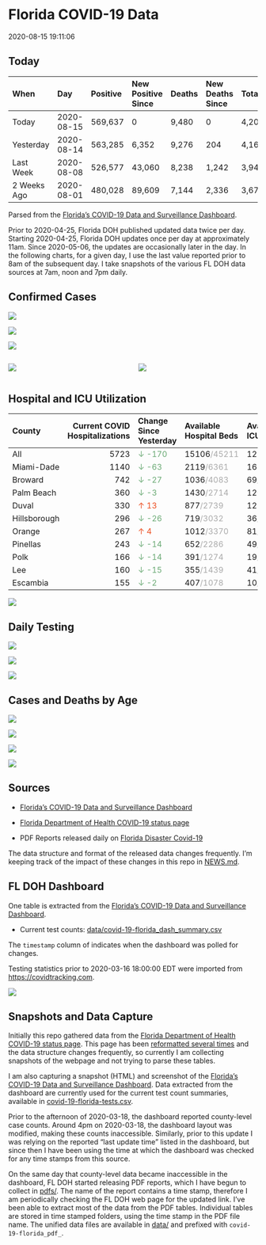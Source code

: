 Florida COVID-19 Data
================
2020-08-15 19:11:06

## Today

| When        | Day        | Positive | New Positive Since | Deaths | New Deaths Since | Total     |
| :---------- | :--------- | :------- | :----------------- | :----- | :--------------- | :-------- |
| Today       | 2020-08-15 | 569,637  | 0                  | 9,480  | 0                | 4,202,725 |
| Yesterday   | 2020-08-14 | 563,285  | 6,352              | 9,276  | 204              | 4,160,565 |
| Last Week   | 2020-08-08 | 526,577  | 43,060             | 8,238  | 1,242            | 3,945,872 |
| 2 Weeks Ago | 2020-08-01 | 480,028  | 89,609             | 7,144  | 2,336            | 3,679,443 |

Parsed from the [Florida’s COVID-19 Data and Surveillance
Dashboard](https://fdoh.maps.arcgis.com/apps/opsdashboard/index.html#/8d0de33f260d444c852a615dc7837c86).

Prior to 2020-04-25, Florida DOH published updated data twice per day.
Starting 2020-04-25, Florida DOH updates once per day at approximately
11am. Since 2020-05-06, the updates are occasionally later in the day.
In the following charts, for a given day, I use the last value reported
prior to 8am of the subsequent day. I take snapshots of the various FL
DOH data sources at 7am, noon and 7pm daily.

## Confirmed Cases

![](plots/covid-19-florida-daily-test-changes.png)

![](plots/covid-19-florida-deaths-by-day.png)

![](plots/covid-19-florida-county-top-6.png)

<div class="columns">

<div class="column is-full-mobile">

![](plots/covid-19-florida-testing.png)

</div>

<div class="column is-full-mobile">

![](plots/covid-19-florida-total-positive.png)

</div>

</div>

## Hospital and ICU Utilization

| County       | Current COVID Hospitalizations | Change Since Yesterday                     | Available Hospital Beds                      | Available ICU Beds                         |
| :----------- | -----------------------------: | :----------------------------------------- | :------------------------------------------- | :----------------------------------------- |
| All          |                           5723 | <span style="color: #6BAA75">↓ -170</span> | 15106<span style="color: #aaa">/45211</span> | 1215<span style="color: #aaa">/4965</span> |
| Miami-Dade   |                           1140 | <span style="color: #6BAA75">↓ -63</span>  | 2119<span style="color: #aaa">/6361</span>   | 169<span style="color: #aaa">/843</span>   |
| Broward      |                            742 | <span style="color: #6BAA75">↓ -27</span>  | 1036<span style="color: #aaa">/4083</span>   | 69<span style="color: #aaa">/442</span>    |
| Palm Beach   |                            360 | <span style="color: #6BAA75">↓ -3</span>   | 1430<span style="color: #aaa">/2714</span>   | 120<span style="color: #aaa">/298</span>   |
| Duval        |                            330 | <span style="color: #EC4E20">↑ 13</span>   | 877<span style="color: #aaa">/2739</span>    | 121<span style="color: #aaa">/320</span>   |
| Hillsborough |                            296 | <span style="color: #6BAA75">↓ -26</span>  | 719<span style="color: #aaa">/3032</span>    | 36<span style="color: #aaa">/340</span>    |
| Orange       |                            267 | <span style="color: #EC4E20">↑ 4</span>    | 1012<span style="color: #aaa">/3370</span>   | 81<span style="color: #aaa">/291</span>    |
| Pinellas     |                            243 | <span style="color: #6BAA75">↓ -14</span>  | 652<span style="color: #aaa">/2286</span>    | 49<span style="color: #aaa">/249</span>    |
| Polk         |                            166 | <span style="color: #6BAA75">↓ -14</span>  | 391<span style="color: #aaa">/1274</span>    | 19<span style="color: #aaa">/151</span>    |
| Lee          |                            160 | <span style="color: #6BAA75">↓ -15</span>  | 355<span style="color: #aaa">/1439</span>    | 41<span style="color: #aaa">/100</span>    |
| Escambia     |                            155 | <span style="color: #6BAA75">↓ -2</span>   | 407<span style="color: #aaa">/1078</span>    | 10<span style="color: #aaa">/137</span>    |

![](plots/covid-19-florida-icu-usage.png)

## Daily Testing

![](plots/covid-19-florida-tests-per-case.png)

<!-- ![](plots/covid-19-florida-change-new-cases.png) -->

![](plots/covid-19-florida-tests-percent-positive.png)

![](plots/covid-19-florida-test-and-case-growth.png)

## Cases and Deaths by Age

![](plots/covid-19-florida-weekly-events-by-age.png)

![](plots/covid-19-florida-age.png)

![](plots/covid-19-florida-age-deaths.png)

![](plots/covid-19-florida-age-sex.png)

## Sources

  - [Florida’s COVID-19 Data and Surveillance
    Dashboard](https://fdoh.maps.arcgis.com/apps/opsdashboard/index.html#/8d0de33f260d444c852a615dc7837c86)

  - [Florida Department of Health COVID-19 status
    page](http://www.floridahealth.gov/diseases-and-conditions/COVID-19/)

  - PDF Reports released daily on [Florida Disaster
    Covid-19](http://www.floridahealth.gov/diseases-and-conditions/COVID-19/)

The data structure and format of the released data changes frequently.
I’m keeping track of the impact of these changes in this repo in
[NEWS.md](NEWS.md).

## FL DOH Dashboard

One table is extracted from the [Florida’s COVID-19 Data and
Surveillance
Dashboard](https://fdoh.maps.arcgis.com/apps/opsdashboard/index.html#/8d0de33f260d444c852a615dc7837c86).

  - Current test counts:
    [data/covid-19-florida\_dash\_summary.csv](data/covid-19-florida_dash_summary.csv)

The `timestamp` column of indicates when the dashboard was polled for
changes.

Testing statistics prior to 2020-03-16 18:00:00 EDT were imported from
<https://covidtracking.com>.

![](screenshots/fodh_maps_arcgis_com__apps__opsdashboard.png)

## Snapshots and Data Capture

Initially this repo gathered data from the [Florida Department of Health
COVID-19 status
page](http://www.floridahealth.gov/diseases-and-conditions/COVID-19/).
This page has been [reformatted several
times](screenshots/floridahealth_gov__diseases-and-conditions__COVID-19.png)
and the data structure changes frequently, so currently I am collecting
snapshots of the webpage and not trying to parse these tables.

I am also capturing a snapshot (HTML) and screenshot of the [Florida’s
COVID-19 Data and Surveillance
Dashboard](https://fdoh.maps.arcgis.com/apps/opsdashboard/index.html#/8d0de33f260d444c852a615dc7837c86).
Data extracted from the dashboard are currently used for the current
test count summaries, available in
[covid-19-florida-tests.csv](covid-19-florida-tests.csv).

Prior to the afternoon of 2020-03-18, the dashboard reported
county-level case counts. Around 4pm on 2020-03-18, the dashboard layout
was modified, making these counts inaccessible. Similarly, prior to this
update I was relying on the reported “last update time” listed in the
dashboard, but since then I have been using the time at which the
dashboard was checked for any time stamps from this source.

On the same day that county-level data became inaccessible in the
dashboard, FL DOH started releasing PDF reports, which I have begun to
collect in [pdfs/](pdfs/). The name of the report contains a time stamp,
therefore I am periodically checking the FL DOH web page for the updated
link. I’ve been able to extract most of the data from the PDF tables.
Individual tables are stored in time stamped folders, using the time
stamp in the PDF file name. The unified data files are available in
[data/](data/) and prefixed with `covid-19-florida_pdf_`.
